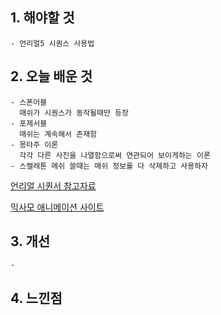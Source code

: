 ## 1. 해야할 것
```
- 언리얼5 시퀀스 사용법
```

## 2. 오늘 배운 것
```
- 스폰어블
  매쉬가 시퀀스가 동작될때만 등장
- 포제서블
  매쉬는 계속해서 존재함
- 몽타주 이론
  각각 다른 사진을 나열함으로써 연관되어 보이게하는 이론
- 스켈레톤 메쉬 쓸때는 매쉬 정보를 다 삭제하고 사용하자
```
[언리얼 시퀀서 참고자료](https://velog.io/@keunho86/%EC%96%B8%EB%A6%AC%EC%96%BCUnreal-%EC%8B%9C%ED%80%80%EC%84%9C)

[믹사모 애니메이션 사이트](https://www.mixamo.com/#/?page=1&query=&type=Motion%2CMotionPack)


## 3. 개선
```
- 
```

## 4. 느낀점
```

```

